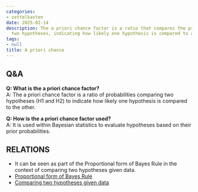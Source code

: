 ```yaml
---
categories:
- zettelkasten
date: 2025-02-14
description: The a priori chance factor is a ratio that compares the probability of
  two hypotheses, indicating how likely one hypothesis is compared to another.
tags:
- null
title: A priori chance
---
```


## Q&A

**Q: What is the a priori chance factor?**  
A: The a priori chance factor is a ratio of probabilities comparing two hypotheses (H1 and H2) to indicate how likely one hypothesis is compared to the other.

**Q: How is the a priori chance factor used?**  
A: It is used within Bayesian statistics to evaluate hypotheses based on their prior probabilities.

## RELATIONS

- It can be seen as part of the Proportional form of Bayes Rule in the context of comparing two hypotheses given data.
- [Proportional form of Bayes Rule](Proportional%20form%20of%20Bayes%20Rule.md)
- [Comparing two hypotheses given data](Comparing%20two%20hypotheses%20given%20data.md)